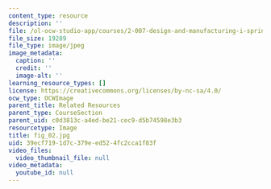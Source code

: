 ```yaml
---
content_type: resource
description: ''
file: /ol-ocw-studio-app/courses/2-007-design-and-manufacturing-i-spring-2009/39ecf7191d7c379eed524fc2cca1f83f_fig_02.jpg
file_size: 19289
file_type: image/jpeg
image_metadata:
  caption: ''
  credit: ''
  image-alt: ''
learning_resource_types: []
license: https://creativecommons.org/licenses/by-nc-sa/4.0/
ocw_type: OCWImage
parent_title: Related Resources
parent_type: CourseSection
parent_uid: c0d3813c-a4ed-be21-cec9-d5b74598e3b3
resourcetype: Image
title: fig_02.jpg
uid: 39ecf719-1d7c-379e-ed52-4fc2cca1f83f
video_files:
  video_thumbnail_file: null
video_metadata:
  youtube_id: null
---
```

